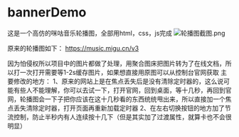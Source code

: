 # bannerDemo
这是一个高仿的咪咕音乐轮播图，全部用html，css，js完成
![轮播图截图.png](https://img.tucang.cc/api/image/show/325964c0d62f5c291335ca89b215bae4)

原来的轮播图如下：
https://music.migu.cn/v3

因为怕侵权所以项目中的图片都做了处理，用聚合图床把图片转为了在线文档，所以打一次打开需要等1-2s缓存图片，如果想直接用原图可以从控制台官网获取
主要修改的地方：
1、原来的网站上是在焦点丢失后是没有清除定时器的，这么说可能有些人不能理解，你可以去试一下，打开官网，回到桌面，等十几秒，再回到官网，轮播图会一下子把你应该在这十几秒看的东西统统甩出来，所以直接加一个焦点丢失清除定时器，打开页面再重新加载定时器
2、在左右切换按钮的地方加了节流控制，防止半秒内有人连续按十几下（但是其实加了过渡属性，就算卡也不会很明显）
